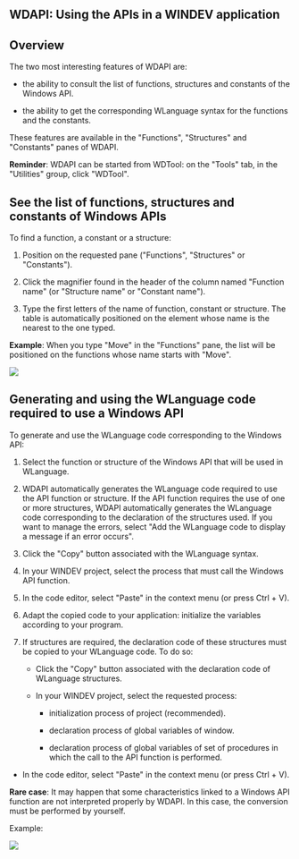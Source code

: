 


## WDAPI: Using the APIs in a WINDEV application
			



<a name="NOTE1"></a>
<a name="NOTE1_1"></a>


## Overview
<a name="overview_ELTTEXTE000123"></a>
The two most interesting features of WDAPI are:

- the ability to consult the list of functions, structures and constants of the Windows API.

- the ability to get the corresponding WLanguage syntax for the functions and the constants.




These features are available in the "Functions", "Structures" and "Constants" panes of WDAPI.

**Reminder**: WDAPI can be started from WDTool: on the "Tools" tab, in the "Utilities" group, click "WDTool".

<a name="NOTE2"></a>
<a name="NOTE2_1"></a>


## See the list of functions, structures and constants of Windows APIs
<a name="see_the_list_functions_structures_and_constants_windows_apis_ELTTEXTE000147"></a>
To find a function, a constant or a structure:

1. Position on the requested pane ("Functions", "Structures" or "Constants").

2. Click the magnifier found in the header of the column named "Function name" (or "Structure name" or "Constant name").

3. Type the first letters of the name of function, constant or structure. The table is automatically positioned on the element whose name is the nearest to the one typed.




**Example**: When you type "Move" in the "Functions" pane, the list will be positioned on the functions whose name starts with "Move".

![](https://doc.pcsoft.fr/en-US/images/image.awp?langid=3&name=WDAPI%20-%20HC%20N%B0001.gif)


<a name="NOTE3"></a>
<a name="NOTE3_1"></a>


## Generating and using the WLanguage code required to use a Windows API
<a name="generating_and_using_the_wlanguage_code_required_use_windows_api_ELTTEXTE000171"></a>
To generate and use the WLanguage code corresponding to the Windows API:

1. Select the function or structure of the Windows API that will be used in WLanguage.

2. WDAPI automatically generates the WLanguage code required to use the API function or structure.
	If the API function requires the use of one or more structures, WDAPI automatically generates the WLanguage code corresponding to the declaration of the structures used.
	If you want to manage the errors, select "Add the WLanguage code to display a message if an error occurs".

3. Click the "Copy" button associated with the WLanguage syntax.

4. In your WINDEV project, select the process that must call the Windows API function.

5. In the code editor, select "Paste" in the context menu (or press Ctrl + V).

6. Adapt the copied code to your application: initialize the variables according to your program.

7. If structures are required, the declaration code of these structures must be copied to your WLanguage code. To do so:

	- Click the "Copy" button associated with the declaration code of WLanguage structures.

	- In your WINDEV project, select the requested process:

		- initialization process of project (recommended).

		- declaration process of global variables of window.

		- declaration process of global variables of set of procedures in which the call to the API function is performed.




- In the code editor, select "Paste" in the context menu (or press Ctrl + V).




**Rare case**: It may happen that some characteristics linked to a Windows API function are not interpreted properly by WDAPI. In this case, the conversion must be performed by yourself.

Example:

![](https://doc.pcsoft.fr/en-US/images/image.awp?langid=3&name=WDAPI%20-%20HC%20N%B0002.gif)



